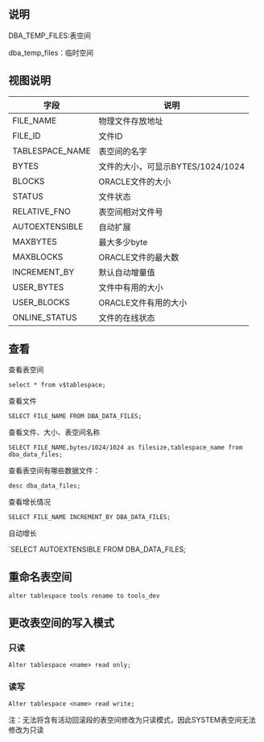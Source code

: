 ## 说明

DBA_TEMP_FILES:表空间

dba_temp_files：临时空间

## 视图说明

| 字段            | 说明                              |
| --------------- | --------------------------------- |
| FILE_NAME       | 物理文件存放地址                  |
| FILE_ID         | 文件ID                            |
| TABLESPACE_NAME | 表空间的名字                      |
| BYTES           | 文件的大小，可显示BYTES/1024/1024 |
| BLOCKS          | ORACLE文件的大小                  |
| STATUS          | 文件状态                          |
| RELATIVE_FNO    | 表空间相对文件号                  |
| AUTOEXTENSIBLE  | 自动扩展                          |
| MAXBYTES        | 最大多少byte                      |
| MAXBLOCKS       | ORACLE文件的最大数                |
| INCREMENT_BY    | 默认自动增量值                    |
| USER_BYTES      | 文件中有用的大小                  |
| USER_BLOCKS     | ORACLE文件有用的大小              |
| ONLINE_STATUS   | 文件的在线状态                    |

## 查看

查看表空间

`select * from v$tablespace;`

查看文件

`SELECT FILE_NAME FROM DBA_DATA_FILES;`

查看文件、大小、表空间名称

`SELECT FILE_NAME,bytes/1024/1024 as filesize,tablespace_name from dba_data_files;`

查看表空间有哪些数据文件：

`desc dba_data_files;`

查看增长情况

`SELECT FILE_NAME INCREMENT_BY DBA_DATA_FILES;`

自动增长

`SELECT AUTOEXTENSIBLE FROM DBA_DATA_FILES;

## 重命名表空间

`alter tablespace tools rename to tools_dev`



## 更改表空间的写入模式

### 只读

`Alter tablespace <name> read only;`

### 读写

`Alter tablespace <name> read write;`

注：无法将含有活动回滚段的表空间修改为只读模式，因此SYSTEM表空间无法修改为只读

